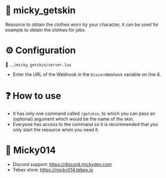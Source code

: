 # 📁 micky_getskin
Resource to obtain the clothes worn by your character, it can be used for example to obtain the clothes for jobs.

# ⚙️ Configuration
📂 `../micky_getskin/server.lua`

- Enter the URL of the Webhook in the `DiscordWebhook` variable on line 6.

# ❓ How to use
- It has only one command called `/getskin`, to which you can pass an (optional) argument which would be the name of the skin.
- Everyone has access to the command so it is recommended that you only start the resource when you need it.

# 👋 Micky014
- Discord support: https://discord.mickydev.com
- Tebex store: https://micky014.tebex.io
